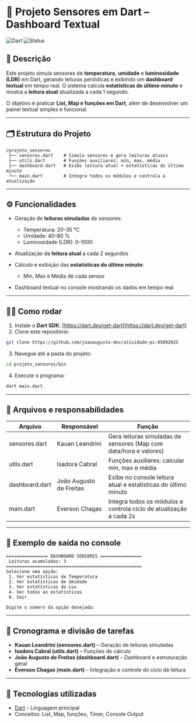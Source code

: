 # 🌟 Projeto Sensores em Dart – Dashboard Textual

![Dart](https://img.shields.io/badge/Dart-Blue?style=flat\&logo=dart) ![Status](https://img.shields.io/badge/Status-Funcional-green)

## 📝 Descrição

Este projeto simula sensores de **temperatura**, **umidade** e **luminosidade (LDR)** em Dart, gerando leituras periódicas e exibindo um **dashboard textual** em tempo real. O sistema calcula **estatísticas do último minuto** e mostra a **leitura atual** atualizada a cada 1 segundo.

O objetivo é praticar **List, Map e funções em Dart**, além de desenvolver um painel textual simples e funcional.

---

## 🗂 Estrutura do Projeto

```
/projeto_sensores
 ├── sensores.dart    # Simula sensores e gera leituras atuais
 ├── utils.dart       # Funções auxiliares: min, max, média
 ├── dashboard.dart   # Exibe leitura atual + estatísticas do último minuto
 └── main.dart        # Integra todos os módulos e controla a atualização
```

---

## ⚙ Funcionalidades

* Geração de **leituras simuladas** de sensores:

  * Temperatura: 20–35 °C
  * Umidade: 40–80 %
  * Luminosidade (LDR): 0–1000
* Atualização da **leitura atual** a cada 2 segundos
* Cálculo e exibição das **estatísticas do último minuto**:

  * Min, Max e Média de cada sensor
* Dashboard textual no console mostrando os dados em tempo real

---

## 🧑‍💻 Como rodar

1. Instale o **Dart SDK**: [https://dart.dev/get-dart](https://dart.dev/get-dart)
2. Clone este repositório:

```bash
git clone https://github.com/joaoaugusto-dev/atividade-pi-05092025
```

3. Navegue até a pasta do projeto:

```bash
cd projeto_sensores/bin
```

4. Execute o programa:

```bash
dart main.dart
```

---

## 🔧 Arquivos e responsabilidades

| Arquivo        | Responsável | Função                                                             |
| -------------- | ----------- | ------------------------------------------------------------------ |
| sensores.dart  | Kauan Leandrini    | Gera leituras simuladas de sensores (Map com data/hora e valores)  |
| utils.dart     | Isadora Cabral    | Funções auxiliares: calcular min, max e média                      |
| dashboard.dart | João Augusto de Freitas    | Exibe no console leitura atual e estatísticas do último minuto     |
| main.dart      | Everson Chagas    | Integra todos os módulos e controla ciclo de atualização a cada 2s |

---

## 🚀 Exemplo de saída no console

```
================ DASHBOARD SENSORES ================
 Leituras acumuladas: 3
====================================================
Selecione uma opção:
 1. Ver estatísticas de Temperatura
 2. Ver estatísticas de Umidade
 3. Ver estatísticas de Lux
 4. Ver todas as estatísticas
 0. Sair

Digite o número da opção desejada:
```

---

## 📅 Cronograma e divisão de tarefas

* **Kauan Leandrini (sensores.dart)** – Geração de leituras simuladas
* **Isadora Cabral (utils.dart)** – Funções de cálculo
* **João Augusto de Freitas (dashboard.dart)** – Dashboard e estruturação geral
* **Everson Chagas (main.dart)** – Integração e controle do ciclo de leitura

---

## 📌 Tecnologias utilizadas

* [Dart](https://dart.dev/) – Linguagem principal
* Conceitos: List, Map, funções, Timer, Console Output
